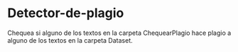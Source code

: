 # Detector-de-plagio

Chequea si alguno de los textos en la carpeta ChequearPlagio hace plagio a alguno de los textos en la carpeta Dataset.
